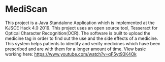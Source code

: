 # MediScan
This project is a Java Standalone Application which is implemented at the KJSCE Hack 4.0 2019. This project uses an open source tool, Tesseract for Optical Character Recognition(OCR). The software is built to upload the medicine tag in order to find out the use and the side effects of a medicine. This system helps patients to identify and verify medicines which have been prescribed and are with them for a longer amount of time.
View basic working here:
https://www.youtube.com/watch?v=qF5yt93K4Ok

